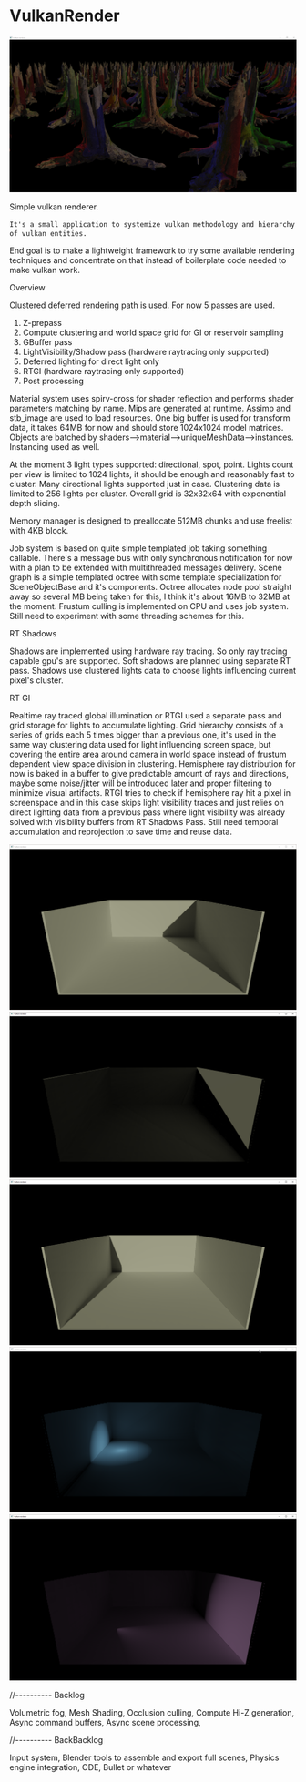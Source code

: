 # VulkanRender

![alt text](https://github.com/kabarsa01/VulkanRender/blob/master/2021-07-01%2001_10_21-Vulkan%20renderer.png)

Simple vulkan renderer.

	It's a small application to systemize vulkan methodology and hierarchy of vulkan entities.
End goal is to make a lightweight framework to try some available rendering techniques
and concentrate on that instead of boilerplate code needed to make vulkan work.

Overview

Clustered deferred rendering path is used. For now 5 passes are used.

  1. Z-prepass
  2. Compute clustering and world space grid for GI or reservoir sampling
  3. GBuffer pass
  4. LightVisibility/Shadow pass (hardware raytracing only supported)
  5. Deferred lighting for direct light only
  6. RTGI (hardware raytracing only supported)
  7. Post processing

   Material system uses spirv-cross for shader reflection and performs shader parameters matching by name.
Mips are generated at runtime. Assimp and stb_image are used to load resources. One big buffer is used for
transform data, it takes 64MB for now and should store 1024x1024 model matrices. Objects are batched by 
shaders-->material-->uniqueMeshData-->instances. Instancing used as well. 

   At the moment 3 light types supported: directional, spot, point. 
Lights count per view is limited to 1024 lights, it should be enough and reasonably fast to cluster. Many directional lights 
supported just in case. Clustering data is limited to 256 lights per cluster. Overall grid is 32x32x64 with
exponential depth slicing. 

   Memory manager is designed to preallocate 512MB chunks and use freelist with 4KB block.

   Job system is based on quite simple templated job taking something callable. There's a message bus with 
only synchronous notification for now with a plan to be extended with multithreaded messages delivery.
Scene graph is a simple templated octree with some template specialization for SceneObjectBase and it's components.
Octree allocates node pool straight away so several MB being taken for this, I think it's about 16MB to 32MB at the moment.
Frustum culling is implemented on CPU and uses job system. Still need to experiment with some threading schemes for this.

RT Shadows

   Shadows are implemented using hardware ray tracing. So only ray tracing capable gpu's are supported. Soft shadows are
planned using separate RT pass. Shadows use clustered lights data to choose lights influencing current pixel's cluster.

RT GI

   Realtime ray traced global illumination or RTGI used a separate pass and grid storage for lights to accumulate lighting.
Grid hierarchy consists of a series of grids each 5 times bigger than a previous one, it's used in the same way clustering data
used for light influencing screen space, but covering the entire area around camera in world space instead of frustum dependent
view space division in clustering. Hemisphere ray distribution for now is baked in a buffer to give predictable amount of rays 
and directions, maybe some noise/jitter will be introduced later and proper filtering to minimize visual artifacts. RTGI tries
to check if hemisphere ray hit a pixel in screenspace and in this case skips light visibility traces and just relies on direct
lighting data from a previous pass where light visibility was already solved with visibility buffers from RT Shadows Pass.
Still need temporal accumulation and reprojection to save time and reuse data.

![alt text](https://github.com/kabarsa01/VulkanRender/blob/master/2022-01-16%2000_36_23-Vulkan%20renderer.png)
![alt text](https://github.com/kabarsa01/VulkanRender/blob/master/2022-01-16%2000_38_47-Vulkan%20renderer.png)
![alt text](https://github.com/kabarsa01/VulkanRender/blob/master/2022-01-16%2000_39_09-Vulkan%20renderer.png)
![alt text](https://github.com/kabarsa01/VulkanRender/blob/master/2022-01-16%2000_58_12-Vulkan%20renderer.png)
![alt text](https://github.com/kabarsa01/VulkanRender/blob/master/2022-01-16%2001_19_02-Vulkan%20renderer.png)


//---------- Backlog


  Volumetric fog,
  Mesh Shading,
  Occlusion culling,
  Compute Hi-Z generation,
  Async command buffers,
  Async scene processing,


//---------- BackBacklog


  Input system,
  Blender tools to assemble and export full scenes,
  Physics engine integration, ODE, Bullet or whatever

